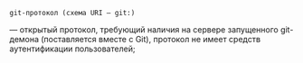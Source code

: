 ```bash-
git-протокол (схема URI — git:)
```
 — открытый протокол, требующий наличия на сервере запущенного git-демона (поставляется вместе с Git), протокол не имеет средств аутентификации пользователей;